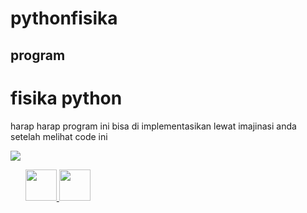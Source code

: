 # pythonfisika

<h2>program</h2>
<h1>fisika <span">python</span></h1>
<p>harap harap program ini bisa di implementasikan lewat imajinasi anda setelah melihat code ini</p>
<img src="https://images.unsplash.com/photo-1599837565318-67429bde7162?ixlib=rb-1.2.1&ixid=MnwxMjA3fDB8MHxzZWFyY2h8OXx8cHl0aG9ufGVufDB8fDB8fA%3D%3D&auto=format&fit=crop&w=700&q=60" />

<ul>
   <a href="https://www.instagram.com/witrachia._">
     <img src="https://cdn-icons-png.flaticon.com/512/2111/2111463.png" width="50" height="50"/>
   </a>
   <a href="https://www.facebook.com/witrachia._">
     <img src="https://cdn-icons-png.flaticon.com/512/124/124010.png" width="50" height="50" />
   </a>
</ul>
